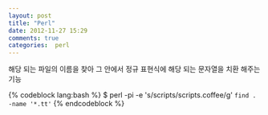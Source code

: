```yaml
---
layout: post
title: "Perl"
date: 2012-11-27 15:29
comments: true
categories:  perl
---
```


해당 되는 파일의 이름을 찾아 그 안에서 정규 표현식에 해당 되는 문자열을 치환 해주는 기능

{% codeblock lang:bash %}
$ perl -pi -e 's/scripts/scripts\.coffee/g' `find . -name '*.tt'`
{% endcodeblock %}
